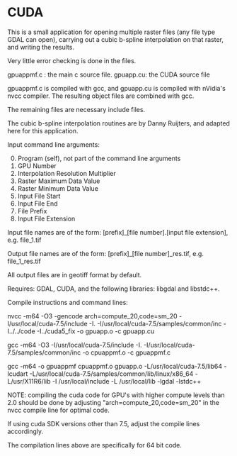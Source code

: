 # CUDA

This is a small application for opening multiple raster files (any file
type GDAL can open), carrying out a cubic b-spline interpolation on that
raster, and writing the results.

Very little error checking is done in the files.

gpuappmf.c : the main c source file.
gpuapp.cu:    the CUDA source file

gpuappmf.c is compiled with gcc, and gpuapp.cu is compiled with nVidia's nvcc compiler. 
The resulting object files are combined with gcc.

The remaining files are necessary include files.

The cubic b-spline interpolation routines are by Danny Ruijters, and adapted here for this application.

Input command line arguments:

0) Program (self), not part of the command line arguments
1) GPU Number
2) Interpolation Resolution Multiplier
3) Raster Maximum Data Value
4) Raster Minimum Data Value
5) Input File Start
6) Input File End
7) File Prefix
8) Input File Extension

Input file names are of the form: 
[prefix]_[file number].[input file extension], e.g. file_1.tif

Output file names are of the form:
[prefix]_[file number]_res.tif, e.g. file_1_res.tif

All output files are in geotiff format by default.


Requires: GDAL, CUDA, and the following libraries:  libgdal and libstdc++.

Compile instructions and command lines:

nvcc -m64 -O3 -gencode arch=compute_20,code=sm_20 -I/usr/local/cuda-7.5/include -I. -I/usr/local/cuda-7.5/samples/common/inc -I../../code -I../cuda5_fix -o gpuapp.o -c gpuapp.cu

gcc -m64  -O3 -I/usr/local/cuda-7.5/include -I. -I/usr/local/cuda-7.5/samples/common/inc -o cpuappmf.o -c gpuappmf.c

gcc -m64 -o gpuappmf cpuappmf.o gpuapp.o -L/usr/local/cuda-7.5/lib64 -lcudart -L/usr/local/cuda-7.5/samples/common/lib/linux/x86_64
-L/usr/X11R6/lib -I /usr/local/include -L /usr/local/lib -lgdal -lstdc++

NOTE: compiling the cuda code for GPU's with higher compute levels than 2.0 should be done by adjusting "arch=compute_20,code=sm_20" in
the nvcc compile line for optimal code.

If using cuda SDK versions other than 7.5, adjust the compile lines accordingly.

The compilation lines above are specifically for 64 bit code.
